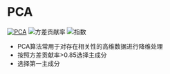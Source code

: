 # PCA  
[![PCA](https://img.shields.io/badge/PCA-%E4%B8%BB%E6%88%90%E5%88%86%E5%88%86%E6%9E%90-red)](http://blog.sina.com.cn/s/blog_59d470310100j7f1.html)
![方差贡献率](https://img.shields.io/badge/%E6%96%B9%E5%B7%AE%E8%B4%A1%E7%8C%AE%E7%8E%87-%3E0.85-yellowgreen)
![指数](https://img.shields.io/badge/%E6%8C%87%E6%95%B0-%E8%A1%A8%E8%BE%BE%E5%BC%8F-orange)
- PCA算法常用于对存在相关性的高维数据进行降维处理
- 按照方差贡献率>0.85选择主成分  
- 选择第一主成分  


